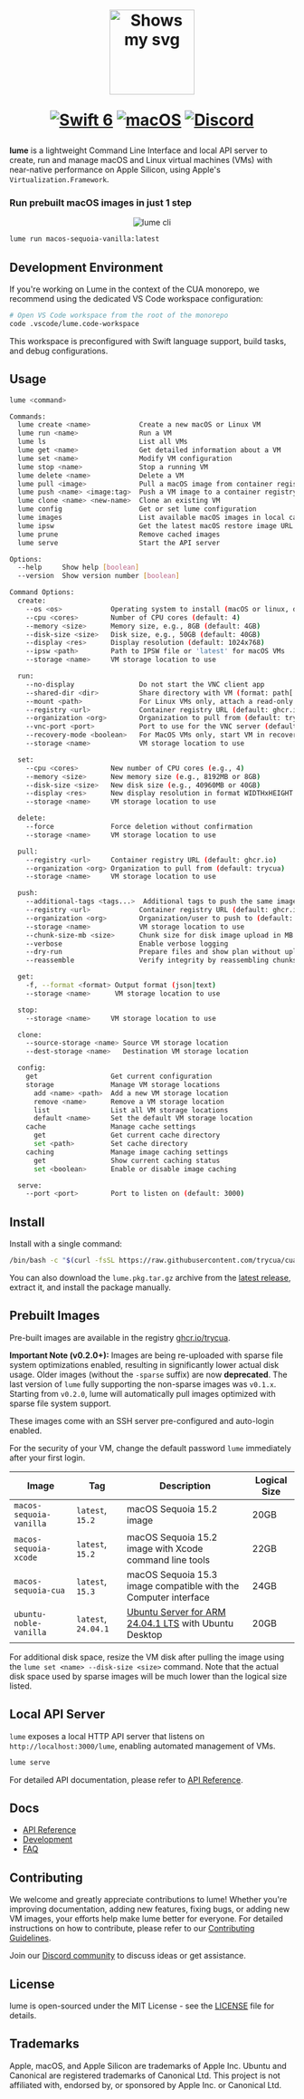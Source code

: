 <div align="center">
<h1>
  <div class="image-wrapper" style="display: inline-block;">
    <picture>
      <source media="(prefers-color-scheme: dark)" alt="logo" height="150" srcset="img/logo_white.png" style="display: block; margin: auto;">
      <source media="(prefers-color-scheme: light)" alt="logo" height="150" srcset="img/logo_black.png" style="display: block; margin: auto;">
      <img alt="Shows my svg">
    </picture>
  </div>

  [![Swift 6](https://img.shields.io/badge/Swift_6-F54A2A?logo=swift&logoColor=white&labelColor=F54A2A)](#)
  [![macOS](https://img.shields.io/badge/macOS-000000?logo=apple&logoColor=F0F0F0)](#)
  [![Discord](https://img.shields.io/badge/Discord-%235865F2.svg?&logo=discord&logoColor=white)](https://discord.com/invite/mVnXXpdE85)
</h1>
</div>


**lume** is a lightweight Command Line Interface and local API server to create, run and manage macOS and Linux virtual machines (VMs) with near-native performance on Apple Silicon, using Apple's `Virtualization.Framework`.

### Run prebuilt macOS images in just 1 step

<div align="center">
<img src="../../img/cli.png" alt="lume cli">
</div>


```bash
lume run macos-sequoia-vanilla:latest
```

## Development Environment

If you're working on Lume in the context of the CUA monorepo, we recommend using the dedicated VS Code workspace configuration:

```bash
# Open VS Code workspace from the root of the monorepo
code .vscode/lume.code-workspace
```
This workspace is preconfigured with Swift language support, build tasks, and debug configurations.

## Usage

```bash
lume <command>

Commands:
  lume create <name>            Create a new macOS or Linux VM
  lume run <name>               Run a VM
  lume ls                       List all VMs
  lume get <name>               Get detailed information about a VM
  lume set <name>               Modify VM configuration
  lume stop <name>              Stop a running VM
  lume delete <name>            Delete a VM
  lume pull <image>             Pull a macOS image from container registry
  lume push <name> <image:tag>  Push a VM image to a container registry
  lume clone <name> <new-name>  Clone an existing VM
  lume config                   Get or set lume configuration
  lume images                   List available macOS images in local cache
  lume ipsw                     Get the latest macOS restore image URL
  lume prune                    Remove cached images
  lume serve                    Start the API server

Options:
  --help     Show help [boolean]
  --version  Show version number [boolean]

Command Options:
  create:
    --os <os>            Operating system to install (macOS or linux, default: macOS)
    --cpu <cores>        Number of CPU cores (default: 4)
    --memory <size>      Memory size, e.g., 8GB (default: 4GB)
    --disk-size <size>   Disk size, e.g., 50GB (default: 40GB)
    --display <res>      Display resolution (default: 1024x768)
    --ipsw <path>        Path to IPSW file or 'latest' for macOS VMs
    --storage <name>     VM storage location to use

  run:
    --no-display                Do not start the VNC client app
    --shared-dir <dir>          Share directory with VM (format: path[:ro|rw])
    --mount <path>              For Linux VMs only, attach a read-only disk image
    --registry <url>            Container registry URL (default: ghcr.io)
    --organization <org>        Organization to pull from (default: trycua)
    --vnc-port <port>           Port to use for the VNC server (default: 0 for auto-assign)
    --recovery-mode <boolean>   For MacOS VMs only, start VM in recovery mode (default: false)
    --storage <name>            VM storage location to use

  set:
    --cpu <cores>        New number of CPU cores (e.g., 4)
    --memory <size>      New memory size (e.g., 8192MB or 8GB)
    --disk-size <size>   New disk size (e.g., 40960MB or 40GB)
    --display <res>      New display resolution in format WIDTHxHEIGHT (e.g., 1024x768)
    --storage <name>     VM storage location to use

  delete:
    --force              Force deletion without confirmation
    --storage <name>     VM storage location to use

  pull:
    --registry <url>     Container registry URL (default: ghcr.io)
    --organization <org> Organization to pull from (default: trycua)
    --storage <name>     VM storage location to use

  push:
    --additional-tags <tags...>  Additional tags to push the same image to
    --registry <url>            Container registry URL (default: ghcr.io)
    --organization <org>        Organization/user to push to (default: trycua)
    --storage <name>            VM storage location to use
    --chunk-size-mb <size>      Chunk size for disk image upload in MB (default: 512)
    --verbose                   Enable verbose logging
    --dry-run                   Prepare files and show plan without uploading
    --reassemble                Verify integrity by reassembling chunks (requires --dry-run)

  get:
    -f, --format <format> Output format (json|text)
    --storage <name>      VM storage location to use

  stop:
    --storage <name>     VM storage location to use

  clone:
    --source-storage <name> Source VM storage location
    --dest-storage <name>   Destination VM storage location

  config:
    get                  Get current configuration
    storage              Manage VM storage locations
      add <name> <path>  Add a new VM storage location
      remove <name>      Remove a VM storage location
      list               List all VM storage locations
      default <name>     Set the default VM storage location
    cache                Manage cache settings
      get                Get current cache directory
      set <path>         Set cache directory
    caching              Manage image caching settings
      get                Show current caching status
      set <boolean>      Enable or disable image caching

  serve:
    --port <port>        Port to listen on (default: 3000)
```

## Install

Install with a single command:

```bash
/bin/bash -c "$(curl -fsSL https://raw.githubusercontent.com/trycua/cua/main/libs/lume/scripts/install.sh)"
```

You can also download the `lume.pkg.tar.gz` archive from the [latest release](https://github.com/trycua/lume/releases), extract it, and install the package manually.

## Prebuilt Images

Pre-built images are available in the registry [ghcr.io/trycua](https://github.com/orgs/trycua/packages). 

**Important Note (v0.2.0+):** Images are being re-uploaded with sparse file system optimizations enabled, resulting in significantly lower actual disk usage. Older images (without the `-sparse` suffix) are now **deprecated**. The last version of `lume` fully supporting the non-sparse images was `v0.1.x`. Starting from `v0.2.0`, lume will automatically pull images optimized with sparse file system support.

These images come with an SSH server pre-configured and auto-login enabled.

For the security of your VM, change the default password `lume` immediately after your first login.

| Image | Tag | Description | Logical Size |
|-------|------------|-------------|------|
| `macos-sequoia-vanilla` | `latest`, `15.2` | macOS Sequoia 15.2 image | 20GB |
| `macos-sequoia-xcode` | `latest`, `15.2` | macOS Sequoia 15.2 image with Xcode command line tools | 22GB |
| `macos-sequoia-cua` | `latest`, `15.3` | macOS Sequoia 15.3 image compatible with the Computer interface | 24GB |
| `ubuntu-noble-vanilla` | `latest`, `24.04.1` | [Ubuntu Server for ARM 24.04.1 LTS](https://ubuntu.com/download/server/arm) with Ubuntu Desktop | 20GB |

For additional disk space, resize the VM disk after pulling the image using the `lume set <name> --disk-size <size>` command. Note that the actual disk space used by sparse images will be much lower than the logical size listed.

## Local API Server
  
`lume` exposes a local HTTP API server that listens on `http://localhost:3000/lume`, enabling automated management of VMs.

```bash
lume serve
```

For detailed API documentation, please refer to [API Reference](docs/API-Reference.md).

## Docs

- [API Reference](docs/API-Reference.md)
- [Development](docs/Development.md)
- [FAQ](docs/FAQ.md)

## Contributing

We welcome and greatly appreciate contributions to lume! Whether you're improving documentation, adding new features, fixing bugs, or adding new VM images, your efforts help make lume better for everyone. For detailed instructions on how to contribute, please refer to our [Contributing Guidelines](CONTRIBUTING.md).

Join our [Discord community](https://discord.com/invite/mVnXXpdE85) to discuss ideas or get assistance.

## License

lume is open-sourced under the MIT License - see the [LICENSE](LICENSE) file for details.

## Trademarks

Apple, macOS, and Apple Silicon are trademarks of Apple Inc. Ubuntu and Canonical are registered trademarks of Canonical Ltd. This project is not affiliated with, endorsed by, or sponsored by Apple Inc. or Canonical Ltd.

